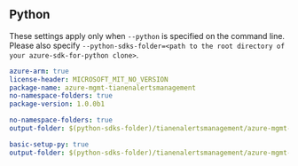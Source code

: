 ## Python

These settings apply only when `--python` is specified on the command line.
Please also specify `--python-sdks-folder=<path to the root directory of your azure-sdk-for-python clone>`.

``` yaml $(python)
azure-arm: true
license-header: MICROSOFT_MIT_NO_VERSION
package-name: azure-mgmt-tianenalertsmanagement
no-namespace-folders: true
package-version: 1.0.0b1
```

``` yaml $(python-mode) == 'update'
no-namespace-folders: true
output-folder: $(python-sdks-folder)/tianenalertsmanagement/azure-mgmt-tianenalertsmanagement/azure/mgmt/tianenalertsmanagement
```
``` yaml $(python-mode) == 'create'
basic-setup-py: true
output-folder: $(python-sdks-folder)/tianenalertsmanagement/azure-mgmt-tianenalertsmanagement
```
